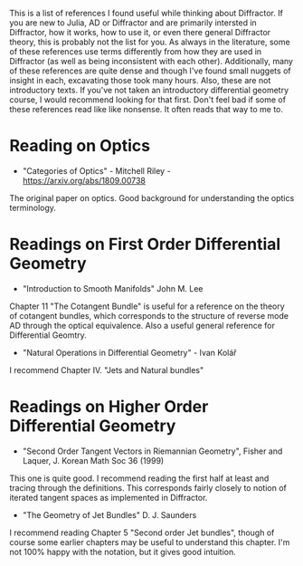 This is a list of references I found useful while thinking about Diffractor.
If you are new to Julia, AD or Diffractor and are primarily intersted in
Diffractor, how it works, how to use it, or even there general Diffractor
theory, this is probably not the list for you. As always in the literature,
some of these references use terms differently from how they are used in
Diffractor (as well as being inconsistent with each other). Additionally,
many of these references are quite dense and though I've found small nuggets
of insight in each, excavating those took many hours. Also, these are not
introductory texts. If you've not taken an introductory differential
geometry course, I would recommend looking for that first. Don't feel bad if
some of these references read like like nonsense. It often reads that way to me to.

# Reading on Optics

- "Categories of Optics" - Mitchell Riley - https://arxiv.org/abs/1809.00738

The original paper on optics. Good background for understanding the optics terminology.

# Readings on First Order Differential Geometry

- "Introduction to Smooth Manifolds" John M. Lee

Chapter 11 "The Cotangent Bundle" is useful for a reference on the theory of cotangent bundles,
which corresponds to the structure of reverse mode AD through the optical equivalence. Also a
useful general reference for Differential Geomtry.

- "Natural Operations in Differential Geometry" - Ivan Kolář

I recommend Chapter IV. "Jets and Natural bundles"

# Readings on Higher Order Differential Geometry

- "Second Order Tangent Vectors in Riemannian Geometry", Fisher and Laquer, J. Korean Math Soc 36 (1999)

This one is quite good. I recommend reading the first half at least and tracing through the definitions.
This corresponds fairly closely to notion of iterated tangent spaces as implemented in Diffractor.

- "The Geometry of Jet Bundles" D. J. Saunders

I recommend reading Chapter 5 "Second order Jet bundles", though of course some earlier chapters
may be useful to understand this chapter. I'm not 100% happy with the notation, but it gives good
intuition.

